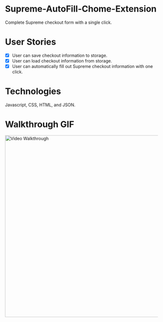 # Supreme-AutoFill-Chome-Extension
 
Complete Supreme checkout form with a single click.

# User Stories

- [x] User can save checkout information to storage. 
- [x] User can load checkout information from storage. 
- [x] User can automatically fill out Supreme checkout information with one click. 

# Technologies

Javascript, CSS, HTML, and JSON. 

# Walkthrough GIF


<img src='https://media.giphy.com/media/KpRMEVYwqdGvAAdFcE/giphy.gif' title='Video Walkthrough' width='600' alt='Video Walkthrough' />

